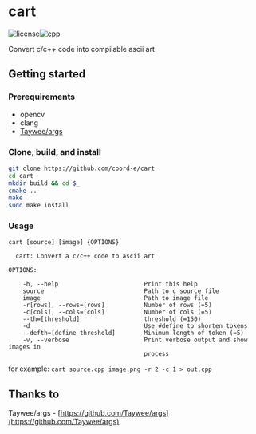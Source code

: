 # cart

[![license](https://img.shields.io/github/license/coord-e/cart.svg?style=flat-square)]()[![cpp](https://img.shields.io/badge/C%2B%2B-14-brightgreen.svg?style=flat-square)]()

Convert c/c++ code into compilable ascii art

## Getting started

### Prerequirements
 - opencv
 - clang
 - [Taywee/args](https://github.com/Taywee/args)

### Clone, build, and install

```bash
git clone https://github.com/coord-e/cart
cd cart
mkdir build && cd $_
cmake ..
make
sudo make install
```

### Usage

```
cart [source] [image] {OPTIONS}

  cart: Convert a c/c++ code to ascii art

OPTIONS:

    -h, --help                        Print this help
    source                            Path to c source file
    image                             Path to image file
    -r[rows], --rows=[rows]           Number of rows (=5)
    -c[cols], --cols=[cols]           Number of cols (=5)
    --th=[threshold]                  threshold (=150)
    -d                                Use #define to shorten tokens
    --defth=[define threshold]        Minimum length of token (=5)
    -v, --verbose                     Print verbose output and show images in
                                      process
```

for example: `cart source.cpp image.png -r 2 -c 1 > out.cpp`

## Thanks to

Taywee/args - [https://github.com/Taywee/args](https://github.com/Taywee/args)
